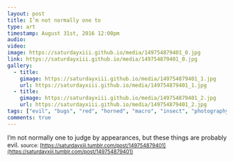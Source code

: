 ```yaml
---
layout: post
title: I’m not normally one to
type: art
timestamp: August 31st, 2016 12:00pm
audio: 
video: 
image: https://saturdayxiii.github.io/media/149754879401_0.jpg
link: https://saturdayxiii.github.io/media/149754879401_0.jpg
gallery:
  - title: 
    gimage: https://saturdayxiii.github.io/media/149754879401_1.jpg
    url: https://saturdayxiii.github.io/media/149754879401_1.jpg
  - title: 
    gimage: https://saturdayxiii.github.io/media/149754879401_2.jpg
    url: https://saturdayxiii.github.io/media/149754879401_2.jpg
tags: ["evil", "bugs", "red", "horned", "macro", "insect", "photography", "art"]
comments: true
---
```

I’m not normally one to judge by appearances, but these things are probably evil.
<small>source: [https://saturdayxiii.tumblr.com/post/149754879401](https://saturdayxiii.tumblr.com/post/149754879401)</small>